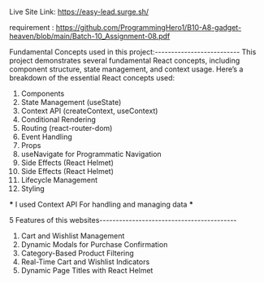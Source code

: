 Live Site Link: https://easy-lead.surge.sh/

requirement : https://github.com/ProgrammingHero1/B10-A8-gadget-heaven/blob/main/Batch-10_Assignment-08.pdf

Fundamental Concepts used in this project:--------------------------
This project demonstrates several fundamental React concepts, including component structure, state management, and context usage. Here’s a breakdown of the essential React concepts used:

1. Components
2. State Management (useState)
3. Context API (createContext, useContext)
4. Conditional Rendering
5. Routing (react-router-dom)
6. Event Handling
7. Props
8. useNavigate for Programmatic Navigation
9. Side Effects (React Helmet)
10. Side Effects (React Helmet)
11. Lifecycle Management
12. Styling

**\*** I used Context API For handling and managing data **\***

5 Features of this websites------------------------------------------

1. Cart and Wishlist Management
2. Dynamic Modals for Purchase Confirmation
3. Category-Based Product Filtering
4. Real-Time Cart and Wishlist Indicators
5. Dynamic Page Titles with React Helmet
